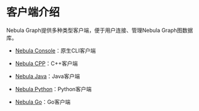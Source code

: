 # 客户端介绍

Nebula Graph提供多种类型客户端，便于用户连接、管理Nebula Graph图数据库。

- [Nebula Console](../2.quick-start/3.connect-to-nebula-graph.md)：原生CLI客户端

- [Nebula CPP](3.nebula-cpp-client.md)：C++客户端

- [Nebula Java](4.nebula-java-client.md)：Java客户端

- [Nebula Python](5.nebula-python-client.md)：Python客户端

- [Nebula Go](6.nebula-go-client.md)：Go客户端
